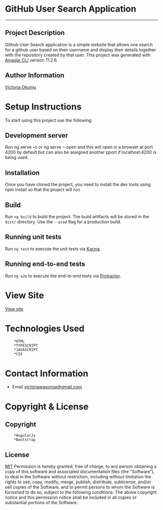 # GitHub User Search Application
---
## Project Description
Github User Search application is a simple website that allows one search for  a github user based on their username and display their details together with
the repository created by that user.
This project was generated with [Angular CLI](https://github.com/angular/angular-cli) version 11.2.6.

## Author Information
[Victoria Okumu](https://github.com/vokumu)

# Setup Instructions  
To start using this project use the following:
## Development server
Run ng serve -o or ng serve --open and this will open in a browser at port 4200 by default but can also be assigned another pport if localhost:4200 is being used.

## Installation
Once you have cloned the project, you need to install the dev tools using npm install so that the project will run

## Build

Run `ng build` to build the project. The build artifacts will be stored in the `dist/` directory. Use the `--prod` flag for a production build.

## Running unit tests

Run `ng test` to execute the unit tests via [Karma](https://karma-runner.github.io).

## Running end-to-end tests

Run `ng e2e` to execute the end-to-end tests via [Protractor](http://www.protractortest.org/).

# View Site
[View site](https://vokumu.github.io/QuotesApp/)

#  Technologies Used 
        *HTML
        *TYPESCRIPT
        *JAVASCRIPT
        *CSS

# Contact Information
- Email <victoriawasonga@gmail.com>

# Copyright  & License
## Copyright
        *AngularJs
        *Bootstrap


## License
[MIT](LICENSE)
Permission is hereby granted, free of charge, to any person obtaining a copy of this software and associated documentation files (the "Software"), to deal in the Software without restriction, including without limitation the rights to use, copy, modify, merge, publish, distribute, sublicense, and/or sell copies of the Software, and to permit persons to whom the Software is furnished to do so, subject to the following conditions:
The above copyright notice and this permission notice shall be included in all copies or substantial portions of the Software.
